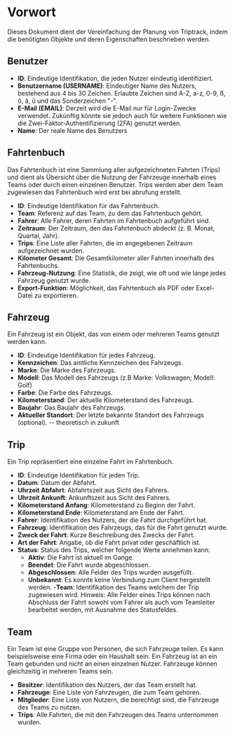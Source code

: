 # Vorwort

Dieses Dokument dient der Vereinfachung der Planung von Triptrack, indem die benötigten Objekte und deren Eigenschaften beschrieben werden.

## Benutzer

- **ID**: Eindeutige Identifikation, die jeden Nutzer eindeutig identifiziert.
- **Benutzername (USERNAME)**: Eindeutiger Name des Nutzers, bestehend aus 4 bis 30 Zeichen. Erlaubte Zeichen sind A-Z, a-z, 0-9, ß, ö, ä, ü und das Sonderzeichen "-".
- **E-Mail (EMAIL)**: Derzeit wird die E-Mail nur für Login-Zwecke verwendet. Zukünftig könnte sie jedoch auch für weitere Funktionen wie die Zwei-Faktor-Authentifizierung (2FA) genutzt werden.
- **Name**: Der reale Name des Benutzers 

## Fahrtenbuch

Das Fahrtenbuch ist eine Sammlung aller aufgezeichneten Fahrten (Trips) und dient als Übersicht über die Nutzung der Fahrzeuge innerhalb eines Teams oder durch einen einzelnen Benutzer. Trips werden aber dem Team zugewiesen das Fahrtenbuch wird erst bei abrufung erstellt. 

- **ID**: Eindeutige Identifikation für das Fahrtenbuch.
- **Team**: Referenz auf das Team, zu dem das Fahrtenbuch gehört.
- **Fahrer**: Alle Fahrer, deren Fahrten im Fahrtenbuch aufgeführt sind.
- **Zeitraum**: Der Zeitraum, den das Fahrtenbuch abdeckt (z. B. Monat, Quartal, Jahr).
- **Trips**: Eine Liste aller Fahrten, die im angegebenen Zeitraum aufgezeichnet wurden.
- **Kilometer Gesamt**: Die Gesamtkilometer aller Fahrten innerhalb des Fahrtenbuchs.
- **Fahrzeug-Nutzung**: Eine Statistik, die zeigt, wie oft und wie lange jedes Fahrzeug genutzt wurde.
- **Export-Funktion**: Möglichkeit, das Fahrtenbuch als PDF oder Excel-Datei zu exportieren.

## Fahrzeug

Ein Fahrzeug ist ein Objekt, das von einem oder mehreren Teams genutzt werden kann.

- **ID**: Eindeutige Identifikation für jedes Fahrzeug.
- **Kennzeichen**: Das amtliche Kennzeichen des Fahrzeugs.
- **Marke**: Die Marke des Fahrzeugs.
- **Modell**: Das Modell des Fahrzeugs (z.B Marke: Volkswagen; Modell: Golf)
- **Farbe**: Die Farbe des Fahrzeugs.
- **Kilometerstand**: Der aktuelle Kilometerstand des Fahrzeugs.
- **Baujahr**: Das Baujahr des Fahrzeugs.
- **Aktueller Standort**: Der letzte bekannte Standort des Fahrzeugs (optional). -- theoretisch in zukunft

## Trip

Ein Trip repräsentiert eine einzelne Fahrt im Fahrtenbuch.

- **ID**: Eindeutige Identifikation für jeden Trip.
- **Datum**: Datum der Abfahrt.
- **Uhrzeit Abfahrt**: Abfahrtszeit aus Sicht des Fahrers.
- **Uhrzeit Ankunft**: Ankunftszeit aus Sicht des Fahrers.
- **Kilometerstand Anfang**: Kilometerstand zu Beginn der Fahrt.
- **Kilometerstand Ende**: Kilometerstand am Ende der Fahrt.
- **Fahrer**: Identifikation des Nutzers, der die Fahrt durchgeführt hat.
- **Fahrzeug**: Identifikation des Fahrzeugs, das für die Fahrt genutzt wurde.
- **Zweck der Fahrt**: Kurze Beschreibung des Zwecks der Fahrt.
- **Art der Fahrt**: Angabe, ob die Fahrt privat oder geschäftlich ist.
- **Status**: Status des Trips, welcher folgende Werte annehmen kann:
    - **Aktiv**: Die Fahrt ist aktuell im Gange.
    - **Beendet**: Die Fahrt wurde abgeschlossen.
    - **Abgeschlossen**: Alle Felder des Trips wurden ausgefüllt.
    - **Unbekannt**: Es konnte keine Verbindung zum Client hergestellt werden.
-**Team**: Identifikation des Teams welchem der Trip zugewiesen wird.
Hinweis: Alle Felder eines Trips können nach Abschluss der Fahrt sowohl vom Fahrer als auch vom Teamleiter bearbeitet werden, mit Ausnahme des Statusfeldes.

## Team

Ein Team ist eine Gruppe von Personen, die sich Fahrzeuge teilen. Es kann beispielsweise eine Firma oder ein Haushalt sein. Ein Fahrzeug ist an ein Team gebunden und nicht an einen einzelnen Nutzer. Fahrzeuge können gleichzeitig in mehreren Teams sein.

- **Besitzer**: Identifikation des Nutzers, der das Team erstellt hat.
- **Fahrzeuge**: Eine Liste von Fahrzeugen, die zum Team gehören.
- **Mitglieder**: Eine Liste von Nutzern, die berechtigt sind, die Fahrzeuge des Teams zu nutzen.
- **Trips**: Alle Fahrten, die mit den Fahrzeugen des Teams unternommen wurden.



